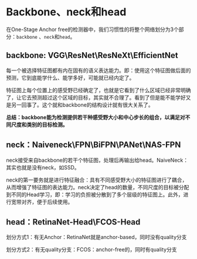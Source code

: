 [参考连接]: https://www.zhihu.com/zvideo/1356732245315805184



# Backbone、neck和head

在One-Stage Anchor free的检测器中，我们习惯性的将整个网络划分为3个部分：`backbone` 、`neck`和`head`。

## backbone: VGG\ResNet\ResNeXt\EfficientNet

每一个被选择特征图都有内在固有的语义表达能力。即：使用这个特征图做后面的预测，它到底能学什么、能学多好，可能就已经内定了。

特征图上每个位置上的感受野已经确定了，也就是它看到了什么区域已经非常明确了，让它去预测超过这个区域的目标，其实就不合理了。看到了但是能不能学好又是另一回事了。这个就和backbone的结构设计就有很大关系了。

**总结：backbone能为检测提供若干种感受野大小和中心步长的组合，以满足对不同尺度和类别的目标检测。**

## neck：Naiveneck\FPN\BiFPN\PANet\NAS-FPN

neck接受来自backbone的若干个特征图，处理后再输出给head。NaiveNeck：其实也就是没有neck，如SSD。

neck的第一要务就是进行特征融合：具有不同感受野大小的特征图进行了耦合，从而增强了特征图的表达能力。neck决定了head的数量，不同尺度的目标被分配到不同的Head学习，即：学习的负担被分散到了多个层级的特征图上。此外，进行宽带对齐，便于后续使用。

## head：RetinaNet-Head\FCOS-Head

划分方式1：有无Anchor：RetinaNet就是anchor-based，同时没有quality分支

划分方式2：有无quality分支：FCOS：anchor-free的，同时有quality分支







